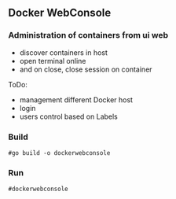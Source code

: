 ## Docker WebConsole

### Administration of containers from ui web

- discover containers in host
- open terminal online
- and on close, close session on container

ToDo:

- management different Docker host
- login
- users control based on Labels

### Build

    #go build -o dockerwebconsole


### Run

    #dockerwebconsole
